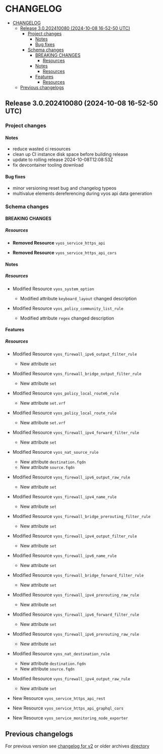 
# CHANGELOG

<!--TOC-->

- [CHANGELOG](#changelog)
  - [Release 3.0.202410080 (2024-10-08 16-52-50 UTC)](#release-30202410080-2024-10-08-16-52-50-utc)
    - [Project changes](#project-changes)
      - [Notes](#notes)
      - [Bug fixes](#bug-fixes)
    - [Schema changes](#schema-changes)
      - [BREAKING CHANGES](#breaking-changes)
        - [Resources](#resources)
      - [Notes](#notes-1)
        - [Resources](#resources-1)
      - [Features](#features)
        - [Resources](#resources-2)
  - [Previous changelogs](#previous-changelogs)

<!--TOC-->


## Release 3.0.202410080 (2024-10-08 16-52-50 UTC)
### Project changes
#### Notes
* reduce wasted ci resources
* clean up CI instance disk space before building release
* update to rolling release 2024-10-08T12:08:53Z
* fix devcontainer tooling download
#### Bug fixes
* minor versioning reset bug and changelog typeos
* multivalue elements dereferencing during vyos api data generation

### Schema changes
#### BREAKING CHANGES

##### Resources
* **Removed Resource** `vyos_service_https_api`

* **Removed Resource** `vyos_service_https_api_cors`





#### Notes

##### Resources
* Modified Resource `vyos_system_option`
	* Modified attribute `keyboard_layout` changed description

* Modified Resource `vyos_policy_community_list_rule`
	* Modified attribute `regex` changed description





#### Features

##### Resources
* Modified Resource `vyos_firewall_ipv6_output_filter_rule`
	* New attribute `set`

* Modified Resource `vyos_firewall_bridge_output_filter_rule`
	* New attribute `set`

* Modified Resource `vyos_policy_local_route6_rule`
	* New attribute `set.vrf`

* Modified Resource `vyos_policy_local_route_rule`
	* New attribute `set.vrf`

* Modified Resource `vyos_firewall_ipv4_forward_filter_rule`
	* New attribute `set`

* Modified Resource `vyos_nat_source_rule`
	* New attribute `destination.fqdn`
	* New attribute `source.fqdn`

* Modified Resource `vyos_firewall_ipv6_output_raw_rule`
	* New attribute `set`

* Modified Resource `vyos_firewall_ipv4_name_rule`
	* New attribute `set`

* Modified Resource `vyos_firewall_bridge_prerouting_filter_rule`
	* New attribute `set`

* Modified Resource `vyos_firewall_ipv4_output_filter_rule`
	* New attribute `set`

* Modified Resource `vyos_firewall_ipv6_name_rule`
	* New attribute `set`

* Modified Resource `vyos_firewall_bridge_forward_filter_rule`
	* New attribute `set`

* Modified Resource `vyos_firewall_ipv4_prerouting_raw_rule`
	* New attribute `set`

* Modified Resource `vyos_firewall_ipv6_forward_filter_rule`
	* New attribute `set`

* Modified Resource `vyos_firewall_ipv6_prerouting_raw_rule`
	* New attribute `set`

* Modified Resource `vyos_nat_destination_rule`
	* New attribute `destination.fqdn`
	* New attribute `source.fqdn`

* Modified Resource `vyos_firewall_ipv4_output_raw_rule`
	* New attribute `set`

* New Resource `vyos_service_https_api_rest`

* New Resource `vyos_service_https_api_graphql_cors`

* New Resource `vyos_service_monitoring_node_exporter`








## Previous changelogs
For previous version see [changelog for v2](data/changelogs/CHANGELOG-v2.md) or older archives [directory](data/changelogs/)

